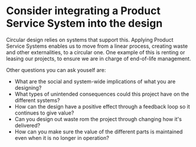 # Consider integrating a Product Service System into the design

Circular design relies on systems that support this. Applying Product Service Systems enables us to move from a linear process, creating waste and other externalities, to a circular one. One example of this is renting or leasing our projects, to ensure we are in charge of end-of-life management.

Other questions you can ask youself are: 

- What are the social and system-wide implications of what you are designing?
- What types of unintended consequences could this project have on the different systems?
- How can the design have a positive effect through a feedback loop so it continues to give value?
- Can you design out waste rom the project through changing how it's delivered?
- How can you make sure the value of the different parts is maintained even when it is no longer in operation?

